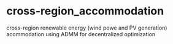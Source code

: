 # cross-region_accommodation
cross-region renewable energy (wind powe and PV generation) acommodation
using ADMM for decentralized optimization
